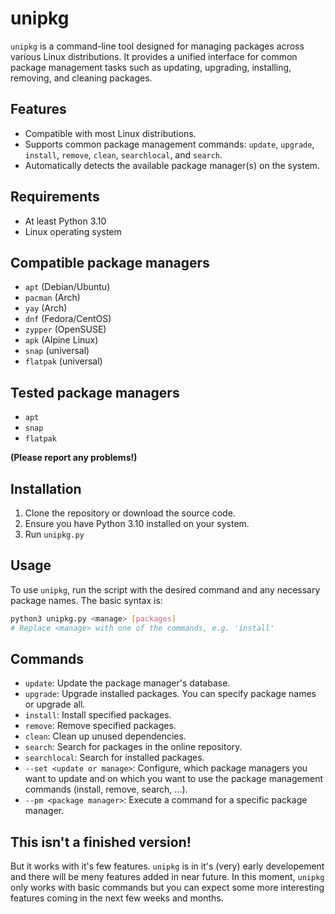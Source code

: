 # unipkg

`unipkg` is a command-line tool designed for managing packages across various Linux distributions. It provides a unified interface for common package management tasks such as updating, upgrading, installing, removing, and cleaning packages.

## Features

- Compatible with most Linux distributions.
- Supports common package management commands: `update`, `upgrade`, `install`, `remove`, `clean`, `searchlocal`, and `search`.
- Automatically detects the available package manager(s) on the system.

## Requirements

- At least Python 3.10
- Linux operating system

## Compatible package managers

- `apt` (Debian/Ubuntu)
- `pacman` (Arch)
- `yay` (Arch)
- `dnf` (Fedora/CentOS)
- `zypper` (OpenSUSE)
- `apk` (Alpine Linux)
- `snap` (universal)
- `flatpak` (universal)

## Tested package managers

- `apt`
- `snap`
- `flatpak`

**(Please report any problems!)**

## Installation

1. Clone the repository or download the source code.
2. Ensure you have Python 3.10 installed on your system.
3. Run `unipkg.py`

## Usage

To use `unipkg`, run the script with the desired command and any necessary package names. The basic syntax is:

```bash
python3 unipkg.py <manage> [packages]
# Replace <manage> with one of the commands, e.g. 'install'
```
## Commands

- `update`: Update the package manager's database.
- `upgrade`: Upgrade installed packages. You can specify package names or upgrade all.
- `install`: Install specified packages.
- `remove`: Remove specified packages.
- `clean`: Clean up unused dependencies.
- `search`: Search for packages in the online repository.
- `searchlocal`: Search for installed packages.
- `--set <update or manage>`: Configure, which package managers you want to update and on which you want to use the package management commands (install, remove, search, ...).
- `--pm <package manager>`: Execute a command for a specific package manager.

## This isn't a finished version!

But it works with it's few features. `unipkg` is in it's (very) early developement and there will be meny features added in near future. In this moment, `unipkg` only works with basic commands but you can expect some more interesting features coming in the next few weeks and months. 
